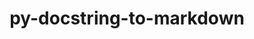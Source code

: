 ---
title: "py-docstring-to-markdown"
layout: cache
categories: [package, develop]
meta: {"versions": ["0.11"], "compilers": ["apple-clang@=15.0.0", "gcc@=10.2.1", "gcc@=7.5.0"], "oss": ["centos7", "ubuntu18.04", "ventura"], "platforms": ["darwin", "linux"], "targets": ["aarch64", "x86_64_v3"], "stacks": ["developer-tools", "developer-tools-darwin", "developer-tools-manylinux2014", "root"], "num_specs": 13, "num_specs_by_stack": {"root": 13, "developer-tools-darwin": 2, "developer-tools-manylinux2014": 7, "developer-tools": 4}}
spec_details: [{"hash": "anih7hrrhaidpju4z7vzaby5wbnupn3l", "compiler": "apple-clang@=15.0.0", "versions": ["0.11"], "os": "ventura", "platform": "darwin", "target": "aarch64", "variants": ["build_system=python_pip"], "stacks": ["root", "developer-tools-darwin"], "size": "-", "tarball": "https://binaries.spack.io/develop/build_cache/darwin-ventura-aarch64/apple-clang-15.0.0/py-docstring-to-markdown-0.11/darwin-ventura-aarch64-apple-clang-15.0.0-py-docstring-to-markdown-0.11-anih7hrrhaidpju4z7vzaby5wbnupn3l.spack"}, {"hash": "7ivq72hlomodydquarizo4g7jdwlptp5", "compiler": "apple-clang@=15.0.0", "versions": ["0.11"], "os": "ventura", "platform": "darwin", "target": "aarch64", "variants": ["build_system=python_pip"], "stacks": ["root", "developer-tools-darwin"], "size": "-", "tarball": "https://binaries.spack.io/develop/build_cache/darwin-ventura-aarch64/apple-clang-15.0.0/py-docstring-to-markdown-0.11/darwin-ventura-aarch64-apple-clang-15.0.0-py-docstring-to-markdown-0.11-7ivq72hlomodydquarizo4g7jdwlptp5.spack"}, {"hash": "ehb6nercukp5u4irsge3uaaqd4t2mg3i", "compiler": "gcc@=10.2.1", "versions": ["0.11"], "os": "centos7", "platform": "linux", "target": "x86_64_v3", "variants": ["build_system=python_pip"], "stacks": ["root", "developer-tools-manylinux2014"], "size": "-", "tarball": "https://binaries.spack.io/develop/build_cache/linux-centos7-x86_64_v3/gcc-10.2.1/py-docstring-to-markdown-0.11/linux-centos7-x86_64_v3-gcc-10.2.1-py-docstring-to-markdown-0.11-ehb6nercukp5u4irsge3uaaqd4t2mg3i.spack"}, {"hash": "zi7mlqaqqnxqyglr32y7q7iu3o4ms335", "compiler": "gcc@=10.2.1", "versions": ["0.11"], "os": "centos7", "platform": "linux", "target": "x86_64_v3", "variants": ["build_system=python_pip"], "stacks": ["root", "developer-tools-manylinux2014"], "size": "-", "tarball": "https://binaries.spack.io/develop/build_cache/linux-centos7-x86_64_v3/gcc-10.2.1/py-docstring-to-markdown-0.11/linux-centos7-x86_64_v3-gcc-10.2.1-py-docstring-to-markdown-0.11-zi7mlqaqqnxqyglr32y7q7iu3o4ms335.spack"}, {"hash": "eqbswmh2tbon26f4tphtpxmwq7xhvzl4", "compiler": "gcc@=10.2.1", "versions": ["0.11"], "os": "centos7", "platform": "linux", "target": "x86_64_v3", "variants": ["build_system=python_pip"], "stacks": ["root", "developer-tools-manylinux2014"], "size": "-", "tarball": "https://binaries.spack.io/develop/build_cache/linux-centos7-x86_64_v3/gcc-10.2.1/py-docstring-to-markdown-0.11/linux-centos7-x86_64_v3-gcc-10.2.1-py-docstring-to-markdown-0.11-eqbswmh2tbon26f4tphtpxmwq7xhvzl4.spack"}, {"hash": "kvh4au6ord76bdtamywfxj6figwdfdoc", "compiler": "gcc@=10.2.1", "versions": ["0.11"], "os": "centos7", "platform": "linux", "target": "x86_64_v3", "variants": ["build_system=python_pip"], "stacks": ["root", "developer-tools-manylinux2014"], "size": "-", "tarball": "https://binaries.spack.io/develop/build_cache/linux-centos7-x86_64_v3/gcc-10.2.1/py-docstring-to-markdown-0.11/linux-centos7-x86_64_v3-gcc-10.2.1-py-docstring-to-markdown-0.11-kvh4au6ord76bdtamywfxj6figwdfdoc.spack"}, {"hash": "mmk2eixgprwoupotp2n5pvtt3dfwv5gw", "compiler": "gcc@=10.2.1", "versions": ["0.11"], "os": "centos7", "platform": "linux", "target": "x86_64_v3", "variants": ["build_system=python_pip"], "stacks": ["root", "developer-tools-manylinux2014"], "size": "-", "tarball": "https://binaries.spack.io/develop/build_cache/linux-centos7-x86_64_v3/gcc-10.2.1/py-docstring-to-markdown-0.11/linux-centos7-x86_64_v3-gcc-10.2.1-py-docstring-to-markdown-0.11-mmk2eixgprwoupotp2n5pvtt3dfwv5gw.spack"}, {"hash": "4p7jmbjnaeh7dh43abv36zu7abfxvpsy", "compiler": "gcc@=10.2.1", "versions": ["0.11"], "os": "centos7", "platform": "linux", "target": "x86_64_v3", "variants": ["build_system=python_pip"], "stacks": ["root", "developer-tools-manylinux2014"], "size": "-", "tarball": "https://binaries.spack.io/develop/build_cache/linux-centos7-x86_64_v3/gcc-10.2.1/py-docstring-to-markdown-0.11/linux-centos7-x86_64_v3-gcc-10.2.1-py-docstring-to-markdown-0.11-4p7jmbjnaeh7dh43abv36zu7abfxvpsy.spack"}, {"hash": "zgivxubu6nzktizzsmahd2s6yprdtooy", "compiler": "gcc@=10.2.1", "versions": ["0.11"], "os": "centos7", "platform": "linux", "target": "x86_64_v3", "variants": ["build_system=python_pip"], "stacks": ["root", "developer-tools-manylinux2014"], "size": "-", "tarball": "https://binaries.spack.io/develop/build_cache/linux-centos7-x86_64_v3/gcc-10.2.1/py-docstring-to-markdown-0.11/linux-centos7-x86_64_v3-gcc-10.2.1-py-docstring-to-markdown-0.11-zgivxubu6nzktizzsmahd2s6yprdtooy.spack"}, {"hash": "jrjgu7zepxod36pk37465d4ahvvjoago", "compiler": "gcc@=7.5.0", "versions": ["0.11"], "os": "ubuntu18.04", "platform": "linux", "target": "x86_64_v3", "variants": ["build_system=python_pip"], "stacks": ["root", "developer-tools"], "size": "-", "tarball": "https://binaries.spack.io/develop/build_cache/linux-ubuntu18.04-x86_64_v3/gcc-7.5.0/py-docstring-to-markdown-0.11/linux-ubuntu18.04-x86_64_v3-gcc-7.5.0-py-docstring-to-markdown-0.11-jrjgu7zepxod36pk37465d4ahvvjoago.spack"}, {"hash": "mt42i27u3fev6o4np6yyrysjeilrznml", "compiler": "gcc@=7.5.0", "versions": ["0.11"], "os": "ubuntu18.04", "platform": "linux", "target": "x86_64_v3", "variants": ["build_system=python_pip"], "stacks": ["root", "developer-tools"], "size": "-", "tarball": "https://binaries.spack.io/develop/build_cache/linux-ubuntu18.04-x86_64_v3/gcc-7.5.0/py-docstring-to-markdown-0.11/linux-ubuntu18.04-x86_64_v3-gcc-7.5.0-py-docstring-to-markdown-0.11-mt42i27u3fev6o4np6yyrysjeilrznml.spack"}, {"hash": "eqirspzwntnj44tdmblhw56mcllhzouw", "compiler": "gcc@=7.5.0", "versions": ["0.11"], "os": "ubuntu18.04", "platform": "linux", "target": "x86_64_v3", "variants": ["build_system=python_pip"], "stacks": ["root", "developer-tools"], "size": "-", "tarball": "https://binaries.spack.io/develop/build_cache/linux-ubuntu18.04-x86_64_v3/gcc-7.5.0/py-docstring-to-markdown-0.11/linux-ubuntu18.04-x86_64_v3-gcc-7.5.0-py-docstring-to-markdown-0.11-eqirspzwntnj44tdmblhw56mcllhzouw.spack"}, {"hash": "rfpkfsbk22sjyp5zigpu3oegowzexe2e", "compiler": "gcc@=7.5.0", "versions": ["0.11"], "os": "ubuntu18.04", "platform": "linux", "target": "x86_64_v3", "variants": ["build_system=python_pip"], "stacks": ["root", "developer-tools"], "size": "-", "tarball": "https://binaries.spack.io/develop/build_cache/linux-ubuntu18.04-x86_64_v3/gcc-7.5.0/py-docstring-to-markdown-0.11/linux-ubuntu18.04-x86_64_v3-gcc-7.5.0-py-docstring-to-markdown-0.11-rfpkfsbk22sjyp5zigpu3oegowzexe2e.spack"}]
---